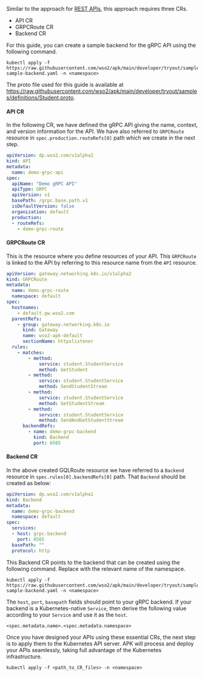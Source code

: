 Similar to the approach for [REST APIs](../rest/create-rest-api-using-crs.md), this approach requires three CRs.

- API CR
- GRPCRoute CR
- Backend CR

For this guide, you can create a sample backend for the gRPC API using the following command.
```
kubectl apply -f https://raw.githubusercontent.com/wso2/apk/main/developer/tryout/samples/grpc-sample-backend.yaml -n <namespace>
```

The proto file used for this guide is available at https://raw.githubusercontent.com/wso2/apk/main/developer/tryout/samples/definitions/Student.proto.

#### API CR 

In the following CR, we have defined the gRPC API giving the name, context, and version information for the API. We have also referred to `GRPCRoute` resource in `spec.production.routeRefs[0]` path which we create in the next step.

```yaml
apiVersion: dp.wso2.com/v1alpha2
kind: API
metadata:
  name: demo-grpc-api
spec:
  apiName: "Demo gRPC API"
  apiType: GRPC
  apiVersion: v1
  basePath: /grpc.base.path.v1
  isDefaultVersion: false
  organization: default
  production:
  - routeRefs:
    - demo-grpc-route
```

#### GRPCRoute CR 

This is the resource where you define resources of your API. This `GRPCRoute` is linked to the API by referring to this resource name from the `API` resource. 

```yaml
apiVersion: gateway.networking.k8s.io/v1alpha2
kind: GRPCRoute
metadata:
  name: demo-grpc-route
  namespace: default
spec:
  hostnames:
    - default.gw.wso2.com
  parentRefs:
    - group: gateway.networking.k8s.io
      kind: Gateway
      name: wso2-apk-default
      sectionName: httpslistener
  rules:
    - matches:
        - method:
            service: student.StudentService
            method: GetStudent
        - method:
            service: student.StudentService
            method: SendStudentStream
        - method:
            service: student.StudentService
            method: GetStudentStream
        - method:
            service: student.StudentService
            method: SendAndGetStudentStream
      backendRefs:
        - name: demo-grpc-backend
          kind: Backend
          port: 6565

```

#### Backend CR 

In the above created GQLRoute resource we have referred to a `Backend` resource in `spec.rules[0].backendRefs[0]` path. That `Backend` should be created as below:

```yaml
apiVersion: dp.wso2.com/v1alpha1
kind: Backend
metadata:
  name: demo-grpc-backend
  namespace: default
spec:
  services:
  - host: grpc-backend
    port: 6565
  basePath: ""
  protocol: http

```

This Backend CR points to the backend that can be created using the following command. Replace <namespace> with the relevant name of the namespace.

```
kubectl apply -f https://raw.githubusercontent.com/wso2/apk/main/developer/tryout/samples/grpc-sample-backend.yaml -n <namespace>
```

The `host`, `port`, `basepath` fields should point to your gRPC backend.
If your backend is a Kubernetes-native `Service`, then derive the following value according to your `Service` and use it as the `host`. 

```
<spec.metadata.name>.<spec.metadata.namespace>
```

Once you have designed your APIs using these essential CRs, the next step is to apply them to the Kubernetes API server. APK will process and deploy your APIs seamlessly, taking full advantage of the Kubernetes infrastructure.

```
kubectl apply -f <path_to_CR_files> -n <namespace>
```